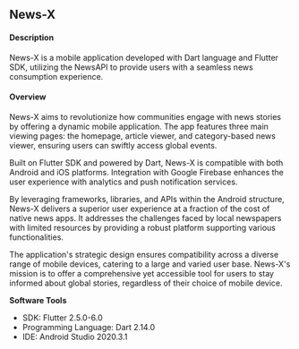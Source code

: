 ## News-X

#### Description
News-X is a mobile application developed with Dart language and Flutter SDK, utilizing the NewsAPI to provide users with a seamless news consumption experience.

#### Overview
News-X aims to revolutionize how communities engage with news stories by offering a dynamic mobile application. The app features three main viewing pages: the homepage, article viewer, and category-based news viewer, ensuring users can swiftly access global events.

Built on Flutter SDK and powered by Dart, News-X is compatible with both Android and iOS platforms. Integration with Google Firebase enhances the user experience with analytics and push notification services.

By leveraging frameworks, libraries, and APIs within the Android structure, News-X delivers a superior user experience at a fraction of the cost of native news apps. It addresses the challenges faced by local newspapers with limited resources by providing a robust platform supporting various functionalities.

The application's strategic design ensures compatibility across a diverse range of mobile devices, catering to a large and varied user base. News-X's mission is to offer a comprehensive yet accessible tool for users to stay informed about global stories, regardless of their choice of mobile device.

**Software Tools**
- SDK: Flutter 2.5.0-6.0
- Programming Language: Dart 2.14.0
- IDE: Android Studio 2020.3.1
